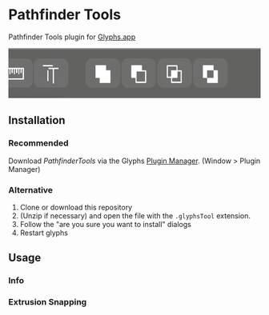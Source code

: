# Pathfinder Tools
Pathfinder Tools plugin for [Glyphs.app](https://glyphsapp.com/)

<img style="height:100px;" src="https://github.com/andrew-manzyk/Pathfinder-Tools/blob/main/images/Pathfinder%20Tools.png" alt="Pathfinder Tools">

## Installation

### Recommended
Download _PathfinderTools_ via the Glyphs [Plugin Manager](https://github.com/schriftgestalt/glyphs-packages). (Window > Plugin Manager)

### Alternative
1. Clone or download this repository
1. (Unzip if necessary) and open the file with the `.glyphsTool` extension.
1. Follow the "are you sure you want to install" dialogs
1. Restart glyphs

## Usage


### Info


### Extrusion Snapping

